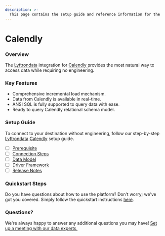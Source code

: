 ```yaml
---
description: >-
  This page contains the setup guide and reference information for the Calendly source connector.
---
```


# Calendly

### Overview

The [Lyftrondata](https://www.lyftrondata.com/) integration for [Calendly](https://www.lyftrondata.com/integration/calendly/)[ ](https://www.lyftrondata.com/integration/calendly/)provides the most natural way to access data while requiring no engineering.

### Key Features

* Comprehensive incremental load mechanism.
* Data from Calendly is available in real-time.&#x20;
* ANSI SQL is fully supported to query data with ease.
* Ready to query Calendly relational schema model.

### Setup Guide

To connect to your destination without engineering, follow our step-by-step [Lyftrondata](https://www.lyftrondata.com/)  [Calendly](https://www.lyftrondata.com/integration/calendly/) setup guide.

* [ ] [Prerequisite](../../business-analytics/calendly/prerequisite.md)
* [ ] [Connection Steps](../../business-analytics/calendly/connection-steps.md)
* [ ] [Data Model](../../business-analytics/calendly/data-model/)
* [ ] [Driver Framework](../../business-analytics/calendly/driver-framework/)
* [ ] [Release Notes](../../business-analytics/calendly/release-notes.md)

### Quickstart Steps

Do you have questions about how to use the platform? Don't worry; we've got you covered. Simply follow the quickstart instructions [here](../../../quickstart-steps.md).

### Questions? <a href="#questions" id="questions"></a>

We're always happy to answer any additional questions you may have! [Set up a meeting with our data experts.](https://www.lyftrondata.com/book-a-meeting/)

